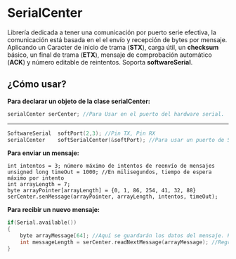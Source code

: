 # SerialCenter
Librería dedicada a tener una comunicación por puerto serie efectiva, la comunicación está basada en el el envío y recepción de bytes por mensaje. Aplicando un Caracter de inicio de trama (**STX**), carga útil, un **checksum** básico, un final de trama (**ETX**), mensaje de comprobación automático (**ACK**) y número editable de reintentos. Soporta **softwareSerial**.



## ¿Cómo usar?
**Para declarar un objeto de la clase serialCenter:**

```C++
serialCenter serCenter; //Para Usar en el puerto del hardware serial.
```
----------------------------------------------------------------------------------
```C++
SoftwareSerial	softPort(2,3); //Pin TX, Pin RX
serialCenter	softSerialCenter(&softPort); //Para usar un puerto de SoftwareSerial
```

**Para enviar un mensaje:**

	int intentos = 3; número máximo de intentos de reenvío de mensajes
	unsigned long timeOut = 1000; //En milisegundos, tiempo de espera máximo por intento
	int arrayLength = 7;
	byte arrayPointer[arrayLength] = {0, 1, 86, 254, 41, 32, 88}
	serCenter.senMessage(arrayPointer, arrayLength, intentos, timeOut);

**Para recibir un nuevo mensaje:**

```C++
if(Serial.available())
{
	byte arrayMessage[64]; //Aquí se guardarán los datos del mensaje. Puedes definir el tamño máximo del mensaje.
	int messageLength = serCenter.readNextMessage(arrayMessage); //Regresa el tamaño en bytes del mensaje
}
```
